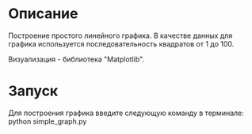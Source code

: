 # Описание
Построение простого линейного графика.
В качестве данных для графика используется последовательность квадратов от 1 до 100.

Визуализация - библиотека "Matplotlib".

# Запуск
Для построения графика введите следующую команду в терминале:
python simple_graph.py


